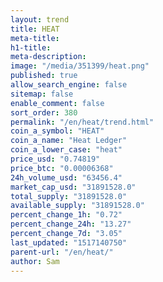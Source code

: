 ```yaml
---
layout: trend
title: HEAT
meta-title: 
h1-title: 
meta-description: 
image: "/media/351399/heat.png"
published: true
allow_search_engine: false
sitemap: false
enable_comment: false
sort_order: 380
permalink: "/en/heat/trend.html"
coin_a_symbol: "HEAT"
coin_a_name: "Heat Ledger"
coin_a_lower_case: "heat"
price_usd: "0.74819"
price_btc: "0.00006368"
24h_volume_usd: "63456.4"
market_cap_usd: "31891528.0"
total_supply: "31891528.0"
available_supply: "31891528.0"
percent_change_1h: "0.72"
percent_change_24h: "13.27"
percent_change_7d: "3.05"
last_updated: "1517140750"
parent-url: "/en/heat/"
author: Sam
---
```


